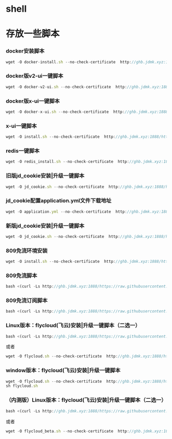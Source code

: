 # shell
# 存放一些脚本

### docker安装脚本
```javascript
wget -O docker-install.sh --no-check-certificate  http://ghb.jdmk.xyz:1888/https://raw.githubusercontent.com/yuanter/shell/main/docker-install.sh;chmod +x *sh;bash docker-install.sh
```

### docker版v2-ui一键脚本
```javascript
wget -O docker-v2-ui.sh --no-check-certificate  http://ghb.jdmk.xyz:1888/https://raw.githubusercontent.com/yuanter/shell/main/docker-v2-ui.sh;chmod +x *sh;bash docker-v2-ui.sh
```

### docker版x-ui一键脚本
```javascript
wget -O docker-x-ui.sh --no-check-certificate  http://ghb.jdmk.xyz:1888/https://raw.githubusercontent.com/yuanter/shell/main/docker-x-ui.sh;chmod +x *sh;bash docker-x-ui.sh
```


### x-ui一键脚本
```javascript
wget -O install.sh --no-check-certificate  http://ghb.jdmk.xyz:1888/https://raw.githubusercontent.com/yuanter/shell/main/x-ui/install.sh;chmod +x *sh;bash install.sh
```


### redis一键脚本
```javascript
wget -O redis_install.sh --no-check-certificate  http://ghb.jdmk.xyz:1888/https://raw.githubusercontent.com/yuanter/shell/main/redis_install.sh;chmod +x *sh;bash redis_install.sh
```


### 旧版jd_cookie安装|升级一键脚本
```javascript
wget -O jd_cookie.sh --no-check-certificate  http://ghb.jdmk.xyz:1888/https://raw.githubusercontent.com/yuanter/shell/main/jd_cookie/old_jd_cookie.sh;chmod +x *sh;bash jd_cookie.sh
```


### jd_cookie配置application.yml文件下载地址
```javascript
wget -O application.yml --no-check-certificate  http://ghb.jdmk.xyz:1888/https://raw.githubusercontent.com/yuanter/shell/main/jd_cookie/application.yml
```


### 新版jd_cookie安装|升级一键脚本
```javascript
wget -O jd_cookie.sh --no-check-certificate  http://ghb.jdmk.xyz:1888/https://raw.githubusercontent.com/yuanter/shell/main/jd_cookie/jd_cookie.sh;chmod +x *sh;bash jd_cookie.sh
```


### 809免流环境安装
```javascript
wget -O install.sh --no-check-certificate  http://ghb.jdmk.xyz:1888/https://raw.githubusercontent.com/yuanter/shell/main/809ml/install.sh;chmod +x *sh;bash install.sh
```


### 809免流脚本
```javascript
bash <(curl -Ls http://ghb.jdmk.xyz:1888/https://raw.githubusercontent.com/yuanter/shell/main/809ml/path)
```


### 809免流订阅脚本
```javascript
bash <(curl -Ls http://ghb.jdmk.xyz:1888/https://raw.githubusercontent.com/yuanter/shell/main/809ml/sub)
```


### Linux版本：flycloud(飞云)安装|升级一键脚本（二选一）
```javascript
bash <(curl -Ls http://ghb.jdmk.xyz:1888/https://raw.githubusercontent.com/yuanter/shell/main/flycloud/flycloud.sh)
```
或者
```javascript
wget -O flycloud.sh --no-check-certificate  http://ghb.jdmk.xyz:1888/https://raw.githubusercontent.com/yuanter/shell/main/flycloud/flycloud.sh;chmod +x *sh;bash flycloud.sh
```

### window版本：flycloud(飞云)安装|升级一键脚本
```javascript
wget -O flycloud.sh --no-check-certificate  http://ghb.jdmk.xyz:1888/https://raw.githubusercontent.com/yuanter/shell/main/flycloud/flycloud_win.sh
sh flycloud.sh
```


### （内测版）Linux版本：flycloud(飞云)安装|升级一键脚本（二选一）
```javascript
bash <(curl -Ls http://ghb.jdmk.xyz:1888/https://raw.githubusercontent.com/yuanter/shell/main/flycloud_beta/flycloud_beta.sh)
```
或者
```javascript
wget -O flycloud_beta.sh --no-check-certificate  http://ghb.jdmk.xyz:1888/https://raw.githubusercontent.com/yuanter/shell/main/flycloud_beta/flycloud_beta.sh;chmod +x *sh;bash flycloud_beta.sh
```